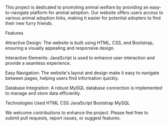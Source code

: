 This project is dedicated to promoting animal welfare by providing an easy-to-navigate platform for animal adoption. Our website offers users access to various animal adoption links, making it easier for potential adopters to find their new furry friends.

Features

Attractive Design: The website is built using HTML, CSS, and Bootstrap, ensuring a visually appealing and responsive design.

Interactive Elements: JavaScript is used to enhance user interaction and provide a seamless experience.

Easy Navigation: The website's layout and design make it easy to navigate between pages, helping users find information quickly.

Database Integration: A robust MySQL database connection is implemented to manage and store data efficiently.

Technologies Used
HTML
CSS
JavaScript
Bootstrap
MySQL

We welcome contributions to enhance the project. Please feel free to submit pull requests, report issues, or suggest features.
